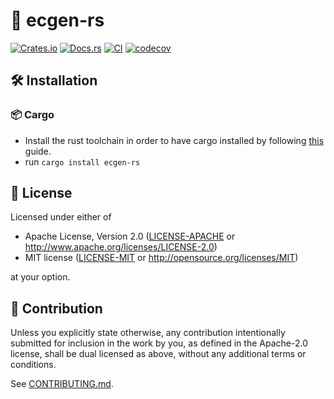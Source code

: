 # 🔢 ecgen-rs

[![Crates.io](https://img.shields.io/crates/v/ecgen-rs.svg)](https://crates.io/crates/ecgen-rs)
[![Docs.rs](https://docs.rs/ecgen-rs/badge.svg)](https://docs.rs/ecgen-rs)
[![CI](https://github.com/luk036/ecgen-rs/workflows/CI/badge.svg)](https://github.com/luk036/ecgen-rs/actions)
[![codecov](https://codecov.io/gh/luk036/ecgen-rs/branch/master/graph/badge.svg?token=KZnX3rl1gV)](https://codecov.io/gh/luk036/ecgen-rs)

## 🛠️ Installation

### 📦 Cargo

- Install the rust toolchain in order to have cargo installed by following
  [this](https://www.rust-lang.org/tools/install) guide.
- run `cargo install ecgen-rs`

## 📜 License

Licensed under either of

- Apache License, Version 2.0
  ([LICENSE-APACHE](LICENSE-APACHE) or http://www.apache.org/licenses/LICENSE-2.0)
- MIT license
  ([LICENSE-MIT](LICENSE-MIT) or http://opensource.org/licenses/MIT)

at your option.

## 🤝 Contribution

Unless you explicitly state otherwise, any contribution intentionally submitted
for inclusion in the work by you, as defined in the Apache-2.0 license, shall be
dual licensed as above, without any additional terms or conditions.

See [CONTRIBUTING.md](CONTRIBUTING.md).
